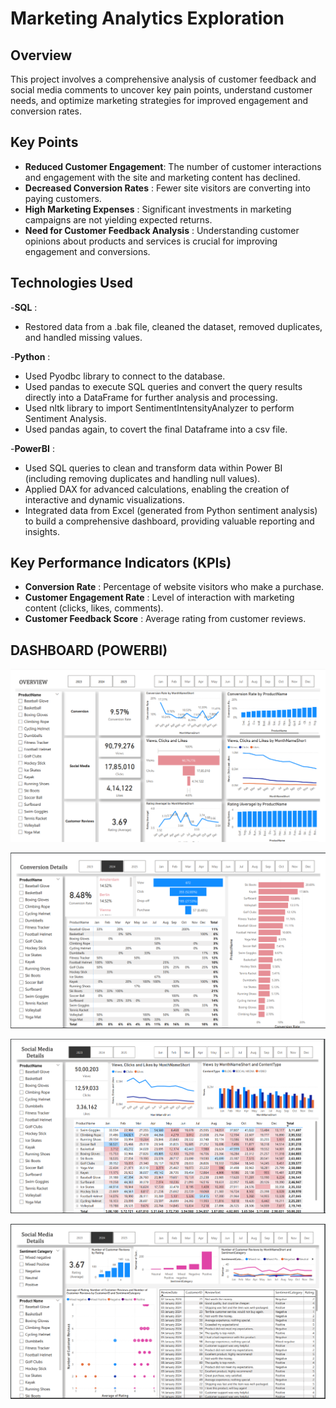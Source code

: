 # Marketing Analytics Exploration

## Overview
This project involves a comprehensive analysis of customer feedback and social media comments to uncover key pain points, understand customer needs, and optimize marketing strategies for improved engagement and conversion rates.

## Key Points
- **Reduced Customer Engagement**: The number of customer interactions and engagement with the site and marketing content has declined.
- **Decreased Conversion Rates** : Fewer site visitors are converting into paying customers.
- **High Marketing Expenses** : Significant investments in marketing campaigns are not yielding expected returns.
- **Need for Customer Feedback Analysis** : Understanding customer opinions about products and services is crucial for improving engagement and conversions.

## Technologies Used
-**SQL** : 
 * Restored data from a .bak file, cleaned the dataset, removed duplicates, and handled missing values.
   
-**Python** : 
 * Used Pyodbc library to connect to the database.
 * Used pandas to execute SQL queries and convert the query results directly into a DataFrame for further analysis and processing.
 * Used nltk library to import SentimentIntensityAnalyzer to perform Sentiment Analysis.
 * Used pandas again, to covert the final Dataframe into a csv file.
   
-**PowerBI** :
 * Used SQL queries to clean and transform data within Power BI (including removing duplicates and handling null values).
 * Applied DAX for advanced calculations, enabling the creation of interactive and dynamic visualizations.
 * Integrated data from Excel (generated from Python sentiment analysis) to build a comprehensive dashboard, providing valuable reporting and insights.


## Key Performance Indicators (KPIs)
- **Conversion Rate** : Percentage of website visitors who make a purchase.
- **Customer Engagement Rate** : Level of interaction with marketing content (clicks, likes, comments).
- **Customer Feedback Score** : Average rating from customer reviews.



## DASHBOARD (POWERBI)

![Dashboard (1)](Readme(Images)/Dashboard(1).png)

![Dashboard (2)](Readme(Images)/Dashboard(2).png)

![Dashboard (3)](Readme(Images)/Dashboard(3).png)

![Dashboard (4)](Readme(Images)/Dashboard(4).png)




   









  
